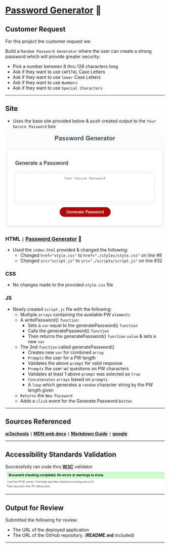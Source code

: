 # [**Password Generator**](https://michellemcconville.github.io/03-password-generator/) 🔗

## Customer Request

For this project the customer request we:

Build a `Random Password Generator` where the user can create a strong password which will provide greater security:

- Pick a number between 8 thru 128 characters long
- Ask if they want to use `CAPITAL` Case Letters
- Ask if they want to use `lower` Case Letters
- Ask if they want to use `Numbers`
- Ask if they want to use `Special Characters`

---

## Site

- Uses the base site provided below & push created output to the `Your Secure Password` box

![Base SIte](./images/passwordGenerator.png)

### HTML **`|`** [**Password Generator**](https://michellemcconville.github.io/03-password-generator/) 🔗

- Used the `index.html` provided & changed the following:
  - Changed `href="style.css"` to `href="./styles/style.css"` on line #8
  - Changed `src="script.js"` to `src="./scripts/script.js"` on line #32

### CSS

- No changes made to the provided `style.css` file

### JS

- Newly created `script.js` file with the following:
  - Multiple `arrays` containing the available PW `elements`
  - A writePassword() `function`:
    - Sets a `var` equal to the generatePassword() `function`
    - Calls the generatePassword() `function`
    - Then returns the generatePassword() `function` `value` & sets a new `var`
  - The 2nd `function` called generatePassword()
    - Creates new `var` for combined `array`
    - `Prompts` the user for a PW length
    - Validates the above `prompt` for valid response
    - `Prompts` the user w/ questions on PW characters
    - Validates at least 1 above `prompt` was selected as `true`
    - `Concatenates` `arrays` based on `prompts`
    - A `loop` which generates a `random` character string by the  PW length given
  - `Returns` the `New Password`
  - Adds a `click` event for the Generate Password `Button`

---

## Sources Referenced

[**w3schools**](https://www.w3schools.com/) **`|`**
[**MDN web docs**](https://developer.mozilla.org/en-US/) **`|`**
[**Markdown Guide**](https://www.markdownguide.org/) **`|`**
[**google**](https://www.google.com/)

---

## Accessibility Standards Validation

Successfully ran code thru [**W3C**](https://validator.w3.org/) validator
![Validation Results](./images/03-w3c-Success.png)

---

## Output for Review

Submitted the following for review:

- The URL of the deployed application
- The URL of the GitHub repository. (**README.md** included)

---
